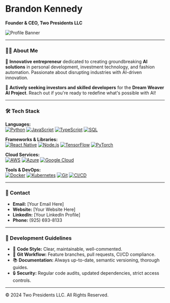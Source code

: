 # Brandon Kennedy  
**Founder & CEO, Two Presidents LLC**

![Profile Banner](./assets/banner.png)

---

### 👨‍💻 About Me

🚀 **Innovative entrepreneur** dedicated to creating groundbreaking **AI solutions** in personal development, investment technology, and fashion automation. Passionate about disrupting industries with AI-driven innovation.

🎯 **Actively seeking investors and skilled developers** for the **Dream Weaver AI Project**. Reach out if you're ready to redefine what's possible with AI!

---

### 🛠️ Tech Stack  

**Languages:**  
[![Python](https://img.shields.io/badge/Python-3776AB.svg?style=flat&logo=python&logoColor=white)](https://www.python.org/)
[![JavaScript](https://img.shields.io/badge/JavaScript-F7DF1E?logo=javascript&logoColor=black)](https://developer.mozilla.org/en-US/docs/Web/JavaScript)
[![TypeScript](https://img.shields.io/badge/TypeScript-3178C6?logo=typescript&logoColor=white)](https://www.typescriptlang.org/)
[![SQL](https://img.shields.io/badge/SQL-003B57?logo=mysql&logoColor=white)](https://www.mysql.com/)

**Frameworks & Libraries:**  
[![React Native](https://img.shields.io/badge/React_Native-61DAFB?logo=react&logoColor=black)](https://reactnative.dev/)
[![Node.js](https://img.shields.io/badge/Node.js-339933?logo=nodedotjs&logoColor=white)](https://nodejs.org/)
[![TensorFlow](https://img.shields.io/badge/TensorFlow-FF6F00?logo=tensorflow&logoColor=white)](https://www.tensorflow.org/)
[![PyTorch](https://img.shields.io/badge/PyTorch-EE4C2C?logo=pytorch&logoColor=white)](https://pytorch.org/)

**Cloud Services:**  
[![AWS](https://img.shields.io/badge/AWS-232F3E?logo=amazonaws&logoColor=white)](https://aws.amazon.com/)
[![Azure](https://img.shields.io/badge/Azure-0078D4?logo=microsoftazure&logoColor=white)](https://azure.microsoft.com/)
[![Google Cloud](https://img.shields.io/badge/Google%20Cloud-4285F4?logo=googlecloud&logoColor=white)](https://cloud.google.com/)

**Tools & DevOps:**  
[![Docker](https://img.shields.io/badge/Docker-2496ED?logo=docker&logoColor=white)](https://docker.com/)
[![Kubernetes](https://img.shields.io/badge/Kubernetes-326CE5?logo=kubernetes&logoColor=white)](https://kubernetes.io/)
[![Git](https://img.shields.io/badge/Git-F05032?logo=git&logoColor=white)](https://git-scm.com/)
[![CI/CD](https://img.shields.io/badge/CI%2FCD-2088FF?logo=githubactions&logoColor=white)](https://github.com/features/actions)

---

### 📩 Contact  

- **Email:** [Your Email Here]  
- **Website:** [Your Website Here]  
- **LinkedIn:** [Your LinkedIn Profile]  
- **Phone:** (925) 693-8133  

---

### 📌 Development Guidelines  

- 📝 **Code Style:** Clear, maintainable, well-commented.
- 🔀 **Git Workflow:** Feature branches, pull requests, CI/CD compliance.
- 📚 **Documentation:** Always up-to-date, semantic versioning, thorough guides.
- 🔒 **Security:** Regular code audits, updated dependencies, strict access controls.

---

© 2024 Two Presidents LLC. All Rights Reserved.
